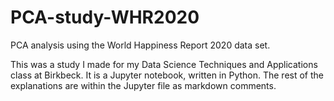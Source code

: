 # PCA-study-WHR2020
PCA analysis using the World Happiness Report 2020 data set.

This was a study I made for my Data Science Techniques and Applications class at Birkbeck. It is a Jupyter notebook, written in Python.
The rest of the explanations are within the Jupyter file as markdown comments.
